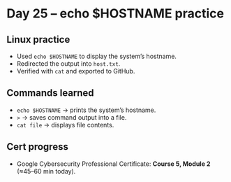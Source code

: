 # Day 25 – echo $HOSTNAME practice

## Linux practice
- Used `echo $HOSTNAME` to display the system’s hostname.
- Redirected the output into `host.txt`.
- Verified with `cat` and exported to GitHub.

## Commands learned
- `echo $HOSTNAME` → prints the system’s hostname.
- `>` → saves command output into a file.
- `cat file` → displays file contents.

## Cert progress
- Google Cybersecurity Professional Certificate: **Course 5, Module 2** (≈45–60 min today).
